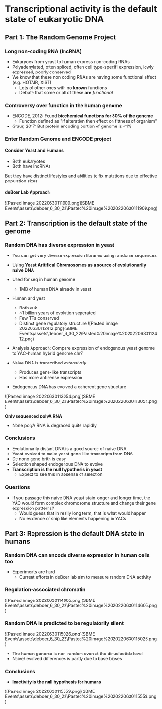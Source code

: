 # Transcriptional activity is the default state of eukaryotic DNA

## Part 1: The Random Genome Project
### Long non-coding RNA (lncRNA)
- Eukaryoes from yeast to human express non-coding RNAs
- Polyadenylated, often spliced, often cell type-specifi expression, lowly expressed, poorly conserved
- We know that these non coding RNAs are having some functional effect (e.g. HOTAIR, XIST)
	- Lots of other ones with no **known** functions
	- Debate that some or all of these **are** *functional*

### Controversy over function in the human genome
- ENCODE, 2012: Found **biochemical functions for 80% of the genome**
	- Function defined as "if alteration then effect on fittness of organism"
- Graur, 2017: But protein encoding portion of genome is <1%

### Enter Random Genome and ENCODE project
#### Consider Yeast and Humans
- Both eukaryotes
- Both have lncRNAs

But they have distinct lifestyles and abilities to fix mutations due to effective population sizes

#### deBoer Lab Approach
![Pasted image 20220630111909.png](SBME Events\assets\deboer_6_30_22\Pasted%20image%2020220630111909.png)

## Part 2: Transcription is the default state of the genome
### Random DNA has diverse expression in yeast
- You can get very diverse expression libraries using randome sequences
- Using **Yeast Aritifical Chromosomes as a source of evolutionarily naive DNA**
- Used for seq in human genome
	- 1MB of human DNA already in yeast
- Human and yest
	- Both euk
	- ~1 billion years of evolution seperated
	- Few TFs conserved
	- Distinct gene regulatory structure
![Pasted image 20220630112412.png](SBME Events\assets\deboer_6_30_22\Pasted%20image%2020220630112412.png)

- Analysis Approach: Compare expression of endogenous yeast genome to YAC-human hybrid genome chr7
- Naive DNA is transcribed *extensively*
	- Produces gene-like transcripts
	- Has more antisense expression
- Endogenous DNA has evolved a coherent gene structure

![Pasted image 20220630113054.png](SBME Events\assets\deboer_6_30_22\Pasted%20image%2020220630113054.png)

**Only sequenced polyA RNA**
- None polyA RNA is degraded quite rapidly


### Conclusions
- Evolutionarily distant DNA is a good source of naive DNA
- Yeast evolved to make yeast gene-like transcripts from DNA
- De nono gene brith is easy
- Selection shaped endogenous DNA to evolve
- **Transcription is the null hypothesis in yeast**
	- Expect to see this in absense of selection


### Questions
- If you passage this naive DNA yeast stain longer and longer time, the YAC would form complex chromosome structure and change their gene expression patterns?
	- Would guess that in really long term, that is what would happen
	- No evidence of snip like elements happening in YACs

## Part 3: Repression is the default DNA state in humans
### Random DNA can encode diverse expression in human cells too
- Experiments are hard
	- Current efforts in deBoer lab aim to measure random DNA activity

### Regulation-associated chromatin
![Pasted image 20220630114605.png](SBME Events\assets\deboer_6_30_22\Pasted%20image%2020220630114605.png)

### Random DNA is predicted to be regulatorily silent
![Pasted image 20220630115026.png](SBME Events\assets\deboer_6_30_22\Pasted%20image%2020220630115026.png)

- The human genome is non-random even at the dinucleotide level
- Naive/ evolved differences is partly due to base biases


### Conclusions
- **Inactivity is the null hypothesis for humans**

![Pasted image 20220630115559.png](SBME Events\assets\deboer_6_30_22\Pasted%20image%2020220630115559.png)
